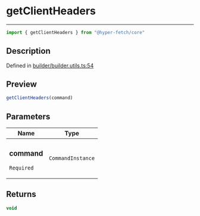 

# getClientHeaders

<div class="api-docs__separator" data-reactroot="">

---

</div><div class="api-docs__import" data-reactroot="">

```ts
import { getClientHeaders } from "@hyper-fetch/core"
```

</div><div class="api-docs__section">

## Description

</div><div class="api-docs__description"><span class="api-docs__do-not-parse">



</span></div><p class="api-docs__definition">

Defined in [builder/builder.utils.ts:54](https://github.com/BetterTyped/hyper-fetch/blob/0bdb96c0/packages/core/src/builder/builder.utils.ts#L54)

</p><div class="api-docs__section">

## Preview

</div><div class="api-docs__preview fn">

```ts
getClientHeaders(command)
```

</div><div class="api-docs__section">

## Parameters

</div><div class="api-docs__parameters"><table><thead><tr><th>Name</th><th>Type</th></tr></thead><tbody><tr param-data="command"><td class="api-docs__param-name required">

### command 

`Required`

</td><td class="api-docs__param-type">

`CommandInstance`

</td></tr></tbody></table></div><div class="api-docs__section">

## Returns

</div><div class="api-docs__returns">

```ts
void
```

</div>